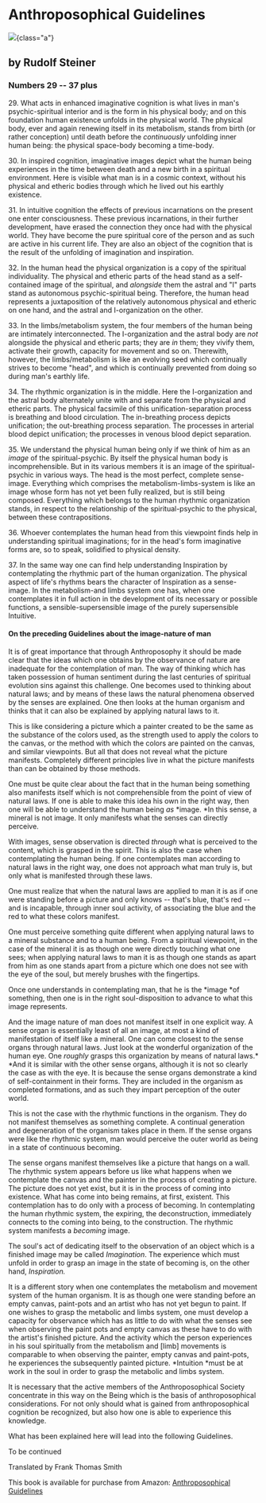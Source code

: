 # Anthroposophical Guidelines

![](guidelines-29-37-plus.jpg){class="a"}

## by Rudolf Steiner

### Numbers 29 -- 37 plus

29\. What acts in enhanced imaginative cognition is what lives in man's
psychic-spiritual interior and is the form in his physical body; and on
this foundation human existence unfolds in the physical world. The
physical body, ever and again renewing itself in its metabolism, stands
from birth (or rather conception) until death before the *continuously*
unfolding inner human being: the physical space-body becoming a
time-body.

30\. In inspired cognition, imaginative images depict what the human
being experiences in the time between death and a new birth in a
spiritual environment. Here is visible what man is in a cosmic context,
without his physical and etheric bodies through which he lived out his
earthly existence.

31\. In intuitive cognition the effects of previous incarnations on the
present one enter consciousness. These previous incarnations, in their
further development, have erased the connection they once had with the
physical world. They have become the pure spiritual core of the person
and as such are active in his current life. They are also an object of
the cognition that is the result of the unfolding of imagination and
inspiration.

32\. In the human head the physical organization is a copy of the
spiritual individuality. The physical and etheric parts of the head
stand as a self-contained image of the spiritual, and *alongside* them
the astral and "I" parts stand as autonomous psychic-spiritual being.
Therefore, the human head represents a juxtaposition of the relatively
autonomous physical and etheric on one hand, and the astral and
I-organization on the other.

33\. In the limbs/metabolism system, the four members of the human being
are intimately interconnected. The I-organization and the astral body
are *not* alongside the physical and etheric parts; they are *in* them;
they vivify them, activate their growth, capacity for movement and so
on. Therewith, however, the limbs/metabolism is like an evolving seed
which continually strives to become "head", and which is continually
prevented from doing so during man's earthly life.

34\. The rhythmic organization is in the middle. Here the I-organization
and the astral body alternately unite with and separate from the
physical and etheric parts. The physical facsimile of this
unification-separation process is breathing and blood circulation. The
in-breathing process depicts unification; the out-breathing process
separation. The processes in arterial blood depict unification; the
processes in venous blood depict separation.

35\. We understand the physical human being only if we think of him as
an *image* of the spiritual-psychic. By itself the physical human body
is incomprehensible. But in its various members it is an image of the
spiritual-psychic in various ways. The head is the most perfect,
complete sense-image. Everything which comprises the
metabolism-limbs-system is like an image whose form has not yet been
fully realized, but is still being composed. Everything which belongs to
the human rhythmic organization stands, in respect to the relationship
of the spiritual-psychic to the physical, between these contrapositions.

36\. Whoever contemplates the human head from this viewpoint finds help
in understanding spiritual imaginations; for in the head's form
imaginative forms are, so to speak, solidified to physical density.

37\. In the same way one can find help understanding Inspiration by
contemplating the rhythmic part of the human organization. The physical
aspect of life's rhythms bears the character of Inspiration as a
sense-image. In the metabolism-and limbs system one has, when one
contemplates it in full action in the development of its necessary or
possible functions, a sensible-supersensible image of the purely
supersensible Intuitive.

#### On the preceding Guidelines about the image-nature of man

It is of great importance that through Anthroposophy it should be made
clear that the ideas which one obtains by the observance of nature are
inadequate for the contemplation of man. The way of thinking which has
taken possession of human sentiment during the last centuries of
spiritual evolution sins against this challenge. One becomes used to
thinking about natural laws; and by means of these laws the natural
phenomena observed by the senses are explained. One then looks at the
human organism and thinks that it can also be explained by applying
natural laws to it.

This is like considering a picture which a painter created to be the
same as the substance of the colors used, as the strength used to apply
the colors to the canvas, or the method with which the colors are
painted on the canvas, and similar viewpoints. But all that does not
reveal what the picture manifests. Completely different principles live
in what the picture manifests than can be obtained by those methods.

One must be quite clear about the fact that in the human being something
also manifests itself which is not comprehensible from the point of view
of natural laws. If one is able to make this idea his own in the right
way, then one will be able to understand the human being *as* *image.
*In this sense, a mineral is not image. It only manifests what the
senses can directly perceive.

With images, sense observation is directed *through* what is perceived
to the content, which is grasped in the spirit. This is also the case
when contemplating the human being. If one contemplates man according to
natural laws in the right way, one does not approach what man truly is,
but only what is manifested through these laws.

One must realize that when the natural laws are applied to man it is as
if one were standing before a picture and only knows -- that's blue,
that's red -- and is incapable, through inner soul activity, of
associating the blue and the red to what these colors manifest.

One must perceive something quite different when applying natural laws
to a mineral substance and to a human being. From a spiritual viewpoint,
in the case of the mineral it is as though one were directly touching
what one sees; when applying natural laws to man it is as though one
stands as apart from him as one stands apart from a picture which one
does not see with the eye of the soul, but merely brushes with the
fingertips.

Once one understands in contemplating man, that he is the *image *of
something, then one is in the right soul-disposition to advance to what
this image represents.

And the image nature of man does not manifest itself in one explicit
way. A sense organ is essentially least of all an image, at most a kind
of manifestation of itself like a mineral. One can come closest to the
sense organs through natural laws. Just look at the wonderful
organization of the human eye. One *roughly* grasps this organization by
means of natural laws.* *And it is similar with the other sense organs,
although it is not so clearly the case as with the eye. It is because
the sense organs demonstrate a kind of self-containment in their forms.
They are included in the organism as completed formations, and as such
they impart perception of the outer world.

This is not the case with the rhythmic functions in the organism. They
do not manifest themselves as something complete. A continual generation
and degeneration of the organism takes place in them. If the sense
organs were like the rhythmic system, man would perceive the outer world
as being in a state of continuous becoming.

The sense organs manifest themselves like a picture that hangs on a
wall. The rhythmic system appears before us like what happens when we
contemplate the canvas and the painter in the process of creating a
picture. The picture does not yet exist, but it is in the process of
coming into existence. What has come into being remains, at first,
existent. This contemplation has to do only with a process of becoming.
In contemplating the human rhythmic system, the expiring, the
deconstruction, immediately connects to the coming into being, to the
construction. The rhythmic system manifests a *becoming* image.

The soul's act of dedicating itself to the observation of an object
which is a finished image may be called *Imagination*. The experience
which must unfold in order to grasp an image in the state of becoming
is, on the other hand, *Inspiration.*

It is a different story when one contemplates the metabolism and
movement system of the human organism. It is as though one were standing
before an empty canvas, paint-pots and an artist who has not yet begun
to paint. If one wishes to grasp the metabolic and limbs system, one
must develop a capacity for observance which has as little to do with
what the senses see when observing the paint pots and empty canvas as
these have to do with the artist's finished picture. And the activity
which the person experiences in his soul spiritually from the metabolism
and \[limb\] movements is comparable to when observing the painter,
empty canvas and paint-pots, he experiences the subsequently painted
picture. *Intuition *must be at work in the soul in order to grasp the
metabolic and limbs system.

It is necessary that the active members of the Anthroposophical Society
concentrate in this way on the Being which is the basis of
anthroposophical considerations. For not only should what is gained from
anthroposophical cognition be recognized, but also how one is able to
experience this knowledge.

What has been explained here will lead into the following Guidelines.

To be continued

Translated by Frank Thomas Smith

This book is available for purchase from Amazon: [Anthroposophical Guidelines](https://www.amazon.com/Anthroposophical-Guidelines-Rudolf-Steiner/dp/1948302411)
